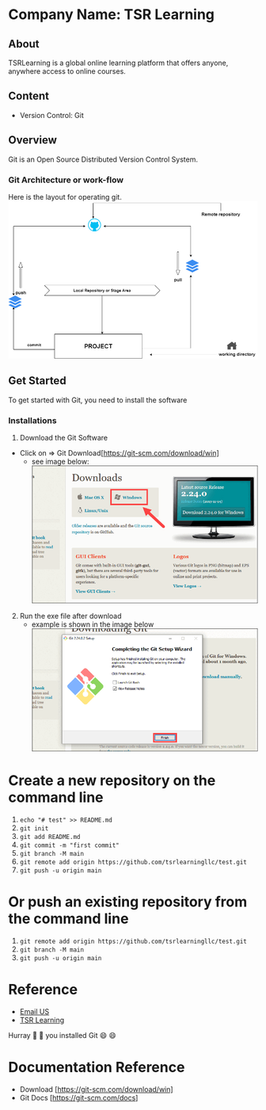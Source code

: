 # Company Name: TSR Learning
## About
TSRLearning is a global online learning platform that offers anyone, anywhere access to online courses.

## Content
- Version Control: Git

## Overview
Git is an Open Source Distributed Version Control System.

### Git Architecture or work-flow
Here is the layout for operating git.
![Git](images/picture-3.png)

## Get Started
To get started with Git, you need to install the software

### Installations
1. Download the Git Software
- Click on => Git Download[https://git-scm.com/download/win]
    - see image below:
    ![Click Windows to Download Git](images/picture-1.png)

2. Run the exe file after download
   - example is shown in the image below
   ![Click finish to install Exe file](images/picture-2.png)

# Create a new repository on the command line
1. `echo "# test" >> README.md`
2. `git init`
3. `git add README.md`
4. `git commit -m "first commit"`
5. `git branch -M main`
6. `git remote add origin https://github.com/tsrlearningllc/test.git`
7. `git push -u origin main`


# Or push an existing repository from the command line
1. `git remote add origin https://github.com/tsrlearningllc/test.git`
2. `git branch -M main`
3. `git push -u origin main`


# Reference
  - [Email US](mailto:info@tsrlearning.io)
  - [TSR Learning](https://www.tsrlearning.io)

Hurray :rocket: :rocket: you installed Git :smile: :smile:

# Documentation Reference
- Download [https://git-scm.com/download/win]
- Git Docs [https://git-scm.com/docs]



